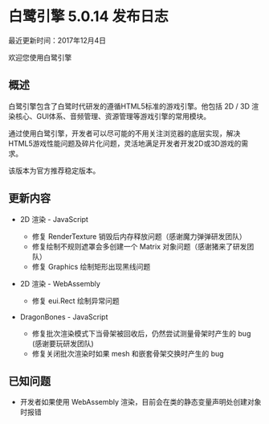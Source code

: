 白鹭引擎 5.0.14 发布日志
===============================

最近更新时间：2017年12月4日


欢迎您使用白鹭引擎

## 概述

白鹭引擎包含了白鹭时代研发的遵循HTML5标准的游戏引擎。他包括 2D / 3D 渲染核心、GUI体系、音频管理、资源管理等游戏引擎的常用模块。

通过使用白鹭引擎，开发者可以尽可能的不用关注浏览器的底层实现，解决HTML5游戏性能问题及碎片化问题，灵活地满足开发者开发2D或3D游戏的需求。

该版本为官方推荐稳定版本。

## 更新内容

* 2D 渲染 - JavaScript
    * 修复 RenderTexture 销毁后内存释放问题（感谢魔力弹弹研发团队）
    * 修复绘制不规则遮罩会多创建一个 Matrix 对象问题（感谢猪来了研发团队）
    * 修复 Graphics 绘制矩形出现黑线问题

* 2D 渲染 - WebAssembly
    * 修复 eui.Rect 绘制异常问题

* DragonBones - JavaScript
    * 修复批次渲染模式下当骨架被回收后，仍然尝试测量骨架时产生的 bug (感谢要玩研发团队)
    * 修复关闭批次渲染时如果 mesh 和嵌套骨架交换时产生的 bug

## 已知问题

* 开发者如果使用 WebAssembly 渲染，目前会在类的静态变量声明处创建对象时报错